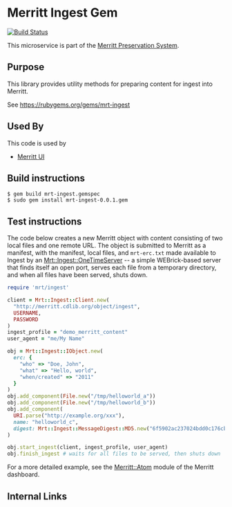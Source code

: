 # Merritt Ingest Gem

[![Build Status](https://travis-ci.org/CDLUC3/mrt-ingest-ruby.svg?branch=master)](https://travis-ci.org/CDLUC3/mrt-ingest-ruby)

This microservice is part of the [Merritt Preservation System](https://github.com/CDLUC3/mrt-doc).

## Purpose

This library provides utility methods for preparing content for ingest into Merritt. 

See https://rubygems.org/gems/mrt-ingest

## Used By

This code is used by 
- [Merritt UI](https://github.com/CDLUC3/mrt-dashboard)

## Build instructions

```
$ gem build mrt-ingest.gemspec
$ sudo gem install mrt-ingest-0.0.1.gem
```

## Test instructions

The code below creates a new Merritt object with content consisting of two local files
and one remote URL. The object is submitted to Merritt as a manifest, with the manifest,
local files, and `mrt-erc.txt` made available to Ingest by an
[Mrt::Ingest::OneTimeServer](lib/mrt/ingest/one_time_server.rb)
-- a simple WEBrick-based server that finds itself an open port, serves each file from
a temporary directory, and when all files have been served, shuts down. 

```ruby
require 'mrt/ingest'

client = Mrt::Ingest::Client.new(
  "http://merritt.cdlib.org/object/ingest",
  USERNAME,
  PASSWORD
)
ingest_profile = "demo_merritt_content"
user_agent = "me/My Name"

obj = Mrt::Ingest::IObject.new(
  erc: {
    "who" => "Doe, John",
    "what" => "Hello, world",
    "when/created" => "2011"
  }
)
obj.add_component(File.new("/tmp/helloworld_a"))
obj.add_component(File.new("/tmp/helloworld_b"))
obj.add_component(
  URI.parse("http://example.org/xxx"),
  name: "helloworld_c",
  digest: Mrt::Ingest::MessageDigest::MD5.new("6f5902ac237024bdd0c176cb93063dc4")
)

obj.start_ingest(client, ingest_profile, user_agent)
obj.finish_ingest # waits for all files to be served, then shuts down
```

For a more detailed example, see the [Merritt::Atom](https://github.com/CDLUC3/mrt-dashboard/tree/master/lib/merritt/atom)
module of the Merritt dashboard.

## Internal Links
